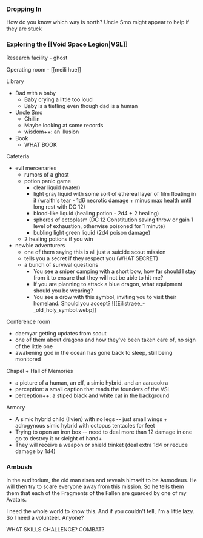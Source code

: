 ### Dropping In

How do you know which way is north?
Uncle Smo might appear to help if they are stuck
### Exploring the [[Void Space Legion|VSL]]


Research facility - ghost

Operating room - [[meili hue]] 

Library
- Dad with a baby
	- Baby crying a little too loud
	- Baby is a tiefling even though dad is a human
- Uncle Smo
	- Chillin
	- Maybe looking at some records
	- wisdom++: an illusion
- Book
	- WHAT BOOK

Cafeteria
- evil mercenaries
	- rumors of a ghost
	- potion panic game
		- clear liquid (water)
		- light gray liquid with some sort of ethereal layer of film floating in it (wraith's tear - 1d6 necrotic damage + minus max health until long rest with DC 12)
		- blood-like liquid (healing potion - 2d4 + 2 healing)
		- spheres of ectoplasm (DC 12 Constitution saving throw or gain 1 level of exhaustion, otherwise poisoned for 1 minute)
		- bubling light green liquid (2d4 poison damage)
	- 2 healing potions if you win
- newbie adventurers
	- one of them saying this is all just a suicide scout mission
	- tells you a secret if they respect you (WHAT SECRET)
	- a bunch of survival questions 
		- You see a sniper camping with a short bow, how far should I stay from it to ensure that they will not be able to hit me?
		- If you are planning to attack a blue dragon, what equipment should you be wearing?
		- You see a drow with this symbol, inviting you to visit their homeland. Should you accept?
		![[Eilistraee_-_old_holy_symbol.webp]]

Conference room
- daemyar getting updates from scout
- one of them about dragons and how they've been taken care of, no sign of the little one
- awakening god in the ocean has gone back to sleep, still being monitored

Chapel + Hall of Memories
- a picture of a human, an elf, a simic hybrid, and an aaracokra
- perception: a small caption that reads the founders of the VSL
- perception++: a stiped black and white cat in the background

Armory
- A simic hybrid child (Ilvien) with no legs -- just small wings + adrogynous simic hybrid with octopus tentacles for feet 
- Trying to open an iron box -- need to deal more than 12 damage in one go to destroy it or sleight of hand+
- They will receive a weapon or shield trinket (deal extra 1d4 or reduce damage by 1d4)
### Ambush

In the auditorium, the old man rises and reveals himself to be Asmodeus. He will then try to scare everyone away from this mission. So he tells them them that each of the Fragments of the Fallen are guarded by one of my Avatars. 

I need the whole world to know this. And if you couldn't tell, I'm a little lazy. So I need a volunteer. Anyone? 

WHAT SKILLS CHALLENGE? COMBAT?